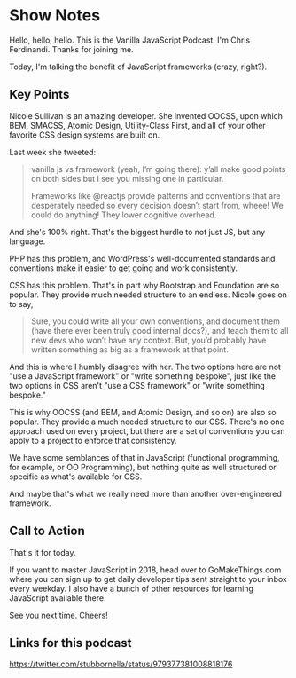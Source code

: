 # Show Notes

Hello, hello, hello. This is the Vanilla JavaScript Podcast. I'm Chris Ferdinandi. Thanks for joining me.

Today, I'm talking the benefit of JavaScript frameworks (crazy, right?).

## Key Points

Nicole Sullivan is an amazing developer. She invented OOCSS, upon which BEM, SMACSS, Atomic Design, Utility-Class First, and all of your other favorite CSS design systems are built on.

Last week she tweeted:

> vanilla js vs framework (yeah, I’m going there): y’all make good points on both sides but I see you missing one in particular.
>
> Frameworks like @reactjs provide patterns and conventions that are desperately needed so every decision doesn’t start from, wheee! We could do anything! They lower cognitive overhead.

And she's 100% right. That's the biggest hurdle to not just JS, but any language.

PHP has this problem, and WordPress's well-documented standards and conventions make it easier to get going and work consistently.

CSS has this problem. That's in part why Bootstrap and Foundation are so popular. They provide much needed structure to an endless. Nicole goes on to say,

> Sure, you could write all your own conventions, and document them (have there ever been truly good internal docs?), and teach them to all new devs who won’t have any context. But, you’d probably have written something as big as a framework at that point.

And this is where I humbly disagree with her. The two options here are not "use a JavaScript framework" or "write something bespoke", just like the two options in CSS aren't "use a CSS framework" or "write something bespoke."

This is why OOCSS (and BEM, and Atomic Design, and so on) are also so popular. They provide a much needed structure to our CSS. There's no one approach used on every project, but there are a set of conventions you can apply to a project to enforce that consistency.

We have some semblances of that in JavaScript (functional programming, for example, or OO Programming), but nothing quite as well structured or specific as what's available for CSS.

And maybe that's what we really need more than another over-engineered framework.


## Call to Action

That's it for today.

If you want to master JavaScript in 2018, head over to GoMakeThings.com where you can sign up to get daily developer tips sent straight to your inbox every weekday. I also have a bunch of other resources for learning JavaScript available there.

See you next time. Cheers!

## Links for this podcast

https://twitter.com/stubbornella/status/979377381008818176